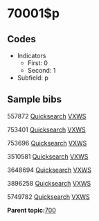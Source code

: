 # 70001$p

## Codes

-   Indicators
    -   First: 0
    -   Second: 1
-   Subfield: p

## Sample bibs

557872 [Quicksearch](https://search.library.yale.edu/catalog/557872) [VXWS](http://prodorbis.library.yale.edu:7014/vxws/GetHoldingsService?bibId=557872)

753401 [Quicksearch](https://search.library.yale.edu/catalog/753401) [VXWS](http://prodorbis.library.yale.edu:7014/vxws/GetHoldingsService?bibId=753401)

753696 [Quicksearch](https://search.library.yale.edu/catalog/753696) [VXWS](http://prodorbis.library.yale.edu:7014/vxws/GetHoldingsService?bibId=753696)

3510581 [Quicksearch](https://search.library.yale.edu/catalog/3510581) [VXWS](http://prodorbis.library.yale.edu:7014/vxws/GetHoldingsService?bibId=3510581)

3648694 [Quicksearch](https://search.library.yale.edu/catalog/3648694) [VXWS](http://prodorbis.library.yale.edu:7014/vxws/GetHoldingsService?bibId=3648694)

3896258 [Quicksearch](https://search.library.yale.edu/catalog/3896258) [VXWS](http://prodorbis.library.yale.edu:7014/vxws/GetHoldingsService?bibId=3896258)

5749782 [Quicksearch](https://search.library.yale.edu/catalog/5749782) [VXWS](http://prodorbis.library.yale.edu:7014/vxws/GetHoldingsService?bibId=5749782)

**Parent topic:**[700](../../tags/700/700.md)

